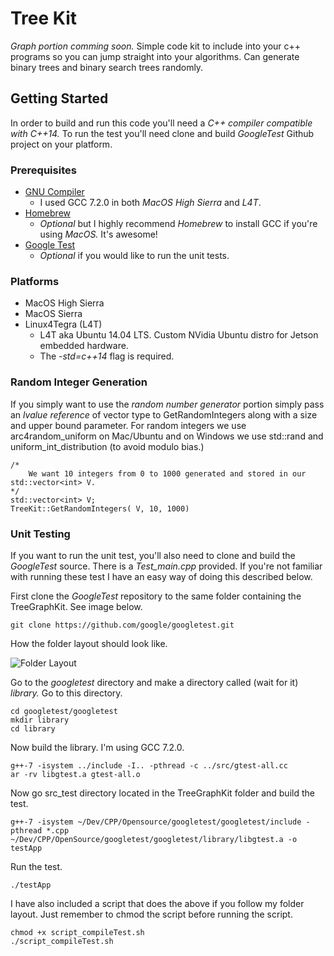 
# Tree Kit
*Graph portion comming soon.*
Simple code kit to include into your c++ programs so you can jump straight into your algorithms. Can generate binary trees and binary search trees randomly.

## Getting Started

In order to build and run this code you'll need a *C++ compiler compatible with C++14.* To run the test you'll need clone and build *GoogleTest* Github project on your platform.

### Prerequisites

* [GNU Compiler](https://gcc.gnu.org)
  * I used GCC 7.2.0 in both *MacOS High Sierra* and *L4T*.
* [Homebrew](https://brew.sh)
  * *Optional* but I highly recommend *Homebrew* to install GCC if you're using *MacOS.* It's awesome!
* [Google Test](https://github.com/google/googletest)
  * *Optional* if you would like to run the unit tests.

### Platforms

* MacOS High Sierra
* MacOS Sierra
* Linux4Tegra (L4T) 
  * L4T aka Ubuntu 14.04 LTS. Custom NVidia Ubuntu distro for Jetson embedded hardware.
  * The *-std=c++14* flag is required.


### Random Integer Generation

If you simply want to use the *random number generator* portion simply pass an *lvalue reference* of vector<int> type to GetRandomIntegers along with a size and upper bound parameter. For random integers we use arc4random_uniform on Mac/Ubuntu and on Windows we use std::rand and uniform_int_distribution (to avoid modulo bias.) 

```
/*
	We want 10 integers from 0 to 1000 generated and stored in our std::vector<int> V.
*/
std::vector<int> V;
TreeKit::GetRandomIntegers( V, 10, 1000)
```

### Unit Testing

If you want to run the unit test, you'll also need to clone and build the *GoogleTest* source. There is a *Test_main.cpp* provided. If you're not familiar with running these test I have an easy way of doing this described below.


 

First clone the *GoogleTest* repository to the same folder containing the TreeGraphKit. See image below.

```
git clone https://github.com/google/googletest.git
```

How the folder layout should look like. 

![Folder Layout](https://github.com/MarsMSJ/TreeGraphKit/raw/Images/images/FolderArrangement.png )


Go to the *googletest* directory and make a directory called (wait for it) *library.* Go to this directory.

```
cd googletest/googletest
mkdir library
cd library
```

Now build the library. I'm using GCC 7.2.0.

```
g++-7 -isystem ../include -I.. -pthread -c ../src/gtest-all.cc
ar -rv libgtest.a gtest-all.o
```

Now go src_test directory located in the TreeGraphKit folder and build the test.
```
g++-7 -isystem ~/Dev/CPP/Opensource/googletest/googletest/include -pthread *.cpp ~/Dev/CPP/OpenSource/googletest/googletest/library/libgtest.a -o testApp
```

Run the test.
```
./testApp
```

I have also included a script that does the above if you follow my folder layout. Just remember to chmod the script before running the script.
```
chmod +x script_compileTest.sh 
./script_compileTest.sh
```
